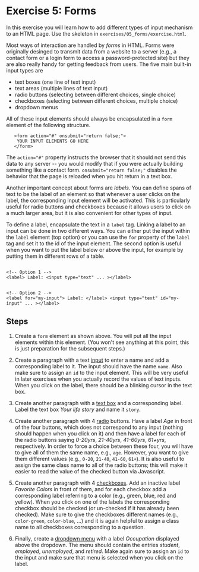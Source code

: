 # Exercise 5: Forms

In this exercise you will learn how to add different types of input mechanism to an HTML page. Use the skeleton in `exercises/05_forms/exercise.html`.

Most ways of interaction are handled by *forms* in HTML. Forms were originally desinged to transmit data from a website to a server (e.g., a contact form or a login form to access a password-protected site) but they are also really handy for getting feedback from users. The five main built-in input types are
  * text boxes (one line of text input)
  * text areas (multiple lines of text input)
  * radio buttons (selecting between different choices, single choice)
  * checkboxes (selecting between different choices, multiple choice)
  * dropdown menus


All of these input elements should always be encapsulated in a `form` element of the following structure.

```
   <form action="#" onsubmit="return false;">
    YOUR INPUT ELEMENTS GO HERE
   </form>
```

The `action="#"` property instructs the browser that it should not send this data to any server -- you would modify that if you were actually building something like a contact form. `onsubmit="return false;"` disables the behavior that the page is reloaded when you hit return in a text box.

Another important concept about forms are *labels*. You can define spans of text to be the label of an element so that whenever a user clicks on the label, the corresponding input element will be activated. This is particularly useful for radio buttons and checkboxes because it allows users to click on a much larger area, but it is also convenient for other types of input.

To define a label, encapsulate the text in a `label` tag. Linking a label to an input can be done in two different ways. You can either put the input within the `label` element (top option) or you can use the `for` property of the `label` tag and set it to the id of the input element. The second option is useful when you want to put the label below or above the input, for example by putting them in different rows of a table.

```

<!-- Option 1 -->
<label> Label: <input type="text" ... ></label>


<!-- Option 2 -->
<label for="my-input"> Label: </label> <input type="text" id="my-input" ... ></label>

```

## Steps

1. Create a `form` element as shown above. You will put all the input elements within this element. (You won't see anything at this point, this is just preparation for the subsequent steps.)

2. Create a paragraph with a text [input](https://www.w3schools.com/tags/tag_input.asp) to enter a name and add a corresponding label to it. The input should have the name `name`. Also make sure to assign an `id` to the input element. This will be very useful in later exercises when you actually record the values of text inputs. When you click on the label, there should be a blinking cursor in the text box.

3. Create another paragraph with a [text box](https://www.w3schools.com/tags/tag_textarea.asp) and a corresponding label. Label the text box *Your life story* and name it `story`.

4. Create another paragraph with 4 [radio](https://www.w3schools.com/tags/tag_input.asp) buttons. Have a label *Age* in front of the four buttons, which does not correspond to any input (nothing should happen when you click on it) and then have a label for each of the radio buttons saying *0-20yrs*, *21-40yrs*, *41-60yrs*, *61+yrs*, respectively. In order to force a choice between these four, you will have to give all of them the same name, e.g., `age`. However, you want to give them different values (e.g., `0-20`, `21-40`, `41-60`, `61+`). It is also useful to assign the same class name to all of the radio buttons; this will make it easier to read the value of the checked button via Javascript.

5. Create another paragraph with 4 [checkboxes](https://www.w3schools.com/tags/tag_input.asp). Add an inactive label *Favorite Colors* in front of them, and for each checkbox add a corresponding label referring to a color (e.g., green, blue, red and yellow). When you click on one of the labels the corresponding checkbox should be checked (or un-checked if it has already been checked). Make sure to give the checkboxes different names (e.g., `color-green`, `color-blue`, ...) and it is again helpful to assign a class name to all checkboxes corresponding to a question.

6. Finally, create a [dropdown menu](https://www.w3schools.com/tags/tag_select.asp) with a label *Occupation* displayed above the dropdown. The menu should contain the entries *student*, *employed*, *unemployed*, and *retired*. Make again sure to assign an `id` to the input and make sure that menu is selected when you click on the label.
